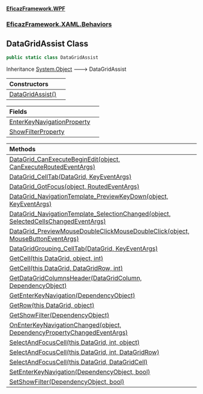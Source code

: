 #### [EficazFramework.WPF](EficazFrameworkWPF.md 'EficazFramework WPF')
### [EficazFramework.XAML.Behaviors](EficazFrameworkWPF.md#EficazFramework.XAML.Behaviors 'EficazFramework.XAML.Behaviors')

## DataGridAssist Class

```csharp
public static class DataGridAssist
```

Inheritance [System.Object](https://docs.microsoft.com/en-us/dotnet/api/System.Object 'System.Object') &#129106; DataGridAssist

| Constructors | |
| :--- | :--- |
| [DataGridAssist()](EficazFramework.XAML.Behaviors/DataGridAssist/DataGridAssist().md 'EficazFramework.XAML.Behaviors.DataGridAssist.DataGridAssist()') | |

| Fields | |
| :--- | :--- |
| [EnterKeyNavigationProperty](EficazFramework.XAML.Behaviors/DataGridAssist/EnterKeyNavigationProperty.md 'EficazFramework.XAML.Behaviors.DataGridAssist.EnterKeyNavigationProperty') | |
| [ShowFilterProperty](EficazFramework.XAML.Behaviors/DataGridAssist/ShowFilterProperty.md 'EficazFramework.XAML.Behaviors.DataGridAssist.ShowFilterProperty') | |

| Methods | |
| :--- | :--- |
| [DataGrid_CanExecuteBeginEdit(object, CanExecuteRoutedEventArgs)](EficazFramework.XAML.Behaviors/DataGridAssist/DataGrid_CanExecuteBeginEdit(object,CanExecuteRoutedEventArgs).md 'EficazFramework.XAML.Behaviors.DataGridAssist.DataGrid_CanExecuteBeginEdit(object, System.Windows.Input.CanExecuteRoutedEventArgs)') | |
| [DataGrid_CellTab(DataGrid, KeyEventArgs)](EficazFramework.XAML.Behaviors/DataGridAssist/DataGrid_CellTab(DataGrid,KeyEventArgs).md 'EficazFramework.XAML.Behaviors.DataGridAssist.DataGrid_CellTab(System.Windows.Controls.DataGrid, System.Windows.Input.KeyEventArgs)') | |
| [DataGrid_GotFocus(object, RoutedEventArgs)](EficazFramework.XAML.Behaviors/DataGridAssist/DataGrid_GotFocus(object,RoutedEventArgs).md 'EficazFramework.XAML.Behaviors.DataGridAssist.DataGrid_GotFocus(object, System.Windows.RoutedEventArgs)') | |
| [DataGrid_NavigationTemplate_PreviewKeyDown(object, KeyEventArgs)](EficazFramework.XAML.Behaviors/DataGridAssist/DataGrid_NavigationTemplate_PreviewKeyDown(object,KeyEventArgs).md 'EficazFramework.XAML.Behaviors.DataGridAssist.DataGrid_NavigationTemplate_PreviewKeyDown(object, System.Windows.Input.KeyEventArgs)') | |
| [DataGrid_NavigationTemplate_SelectionChanged(object, SelectedCellsChangedEventArgs)](EficazFramework.XAML.Behaviors/DataGridAssist/DataGrid_NavigationTemplate_SelectionChanged(object,SelectedCellsChangedEventArgs).md 'EficazFramework.XAML.Behaviors.DataGridAssist.DataGrid_NavigationTemplate_SelectionChanged(object, System.Windows.Controls.SelectedCellsChangedEventArgs)') | |
| [DataGrid_PreviewMouseDoubleClickMouseDoubleClick(object, MouseButtonEventArgs)](EficazFramework.XAML.Behaviors/DataGridAssist/DataGrid_PreviewMouseDoubleClickMouseDoubleClick(object,MouseButtonEventArgs).md 'EficazFramework.XAML.Behaviors.DataGridAssist.DataGrid_PreviewMouseDoubleClickMouseDoubleClick(object, System.Windows.Input.MouseButtonEventArgs)') | |
| [DataGridGrouping_CellTab(DataGrid, KeyEventArgs)](EficazFramework.XAML.Behaviors/DataGridAssist/DataGridGrouping_CellTab(DataGrid,KeyEventArgs).md 'EficazFramework.XAML.Behaviors.DataGridAssist.DataGridGrouping_CellTab(System.Windows.Controls.DataGrid, System.Windows.Input.KeyEventArgs)') | |
| [GetCell(this DataGrid, object, int)](EficazFramework.XAML.Behaviors/DataGridAssist/GetCell(thisDataGrid,object,int).md 'EficazFramework.XAML.Behaviors.DataGridAssist.GetCell(this System.Windows.Controls.DataGrid, object, int)') | |
| [GetCell(this DataGrid, DataGridRow, int)](EficazFramework.XAML.Behaviors/DataGridAssist/GetCell(thisDataGrid,DataGridRow,int).md 'EficazFramework.XAML.Behaviors.DataGridAssist.GetCell(this System.Windows.Controls.DataGrid, System.Windows.Controls.DataGridRow, int)') | |
| [GetDataGridColumnsHeader(DataGridColumn, DependencyObject)](EficazFramework.XAML.Behaviors/DataGridAssist/GetDataGridColumnsHeader(DataGridColumn,DependencyObject).md 'EficazFramework.XAML.Behaviors.DataGridAssist.GetDataGridColumnsHeader(System.Windows.Controls.DataGridColumn, System.Windows.DependencyObject)') | |
| [GetEnterKeyNavigation(DependencyObject)](EficazFramework.XAML.Behaviors/DataGridAssist/GetEnterKeyNavigation(DependencyObject).md 'EficazFramework.XAML.Behaviors.DataGridAssist.GetEnterKeyNavigation(System.Windows.DependencyObject)') | |
| [GetRow(this DataGrid, object)](EficazFramework.XAML.Behaviors/DataGridAssist/GetRow(thisDataGrid,object).md 'EficazFramework.XAML.Behaviors.DataGridAssist.GetRow(this System.Windows.Controls.DataGrid, object)') | |
| [GetShowFilter(DependencyObject)](EficazFramework.XAML.Behaviors/DataGridAssist/GetShowFilter(DependencyObject).md 'EficazFramework.XAML.Behaviors.DataGridAssist.GetShowFilter(System.Windows.DependencyObject)') | |
| [OnEnterKeyNavigationChanged(object, DependencyPropertyChangedEventArgs)](EficazFramework.XAML.Behaviors/DataGridAssist/OnEnterKeyNavigationChanged(object,DependencyPropertyChangedEventArgs).md 'EficazFramework.XAML.Behaviors.DataGridAssist.OnEnterKeyNavigationChanged(object, System.Windows.DependencyPropertyChangedEventArgs)') | |
| [SelectAndFocusCell(this DataGrid, int, object)](EficazFramework.XAML.Behaviors/DataGridAssist/SelectAndFocusCell(thisDataGrid,int,object).md 'EficazFramework.XAML.Behaviors.DataGridAssist.SelectAndFocusCell(this System.Windows.Controls.DataGrid, int, object)') | |
| [SelectAndFocusCell(this DataGrid, int, DataGridRow)](EficazFramework.XAML.Behaviors/DataGridAssist/SelectAndFocusCell(thisDataGrid,int,DataGridRow).md 'EficazFramework.XAML.Behaviors.DataGridAssist.SelectAndFocusCell(this System.Windows.Controls.DataGrid, int, System.Windows.Controls.DataGridRow)') | |
| [SelectAndFocusCell(this DataGrid, DataGridCell)](EficazFramework.XAML.Behaviors/DataGridAssist/SelectAndFocusCell(thisDataGrid,DataGridCell).md 'EficazFramework.XAML.Behaviors.DataGridAssist.SelectAndFocusCell(this System.Windows.Controls.DataGrid, System.Windows.Controls.DataGridCell)') | |
| [SetEnterKeyNavigation(DependencyObject, bool)](EficazFramework.XAML.Behaviors/DataGridAssist/SetEnterKeyNavigation(DependencyObject,bool).md 'EficazFramework.XAML.Behaviors.DataGridAssist.SetEnterKeyNavigation(System.Windows.DependencyObject, bool)') | |
| [SetShowFilter(DependencyObject, bool)](EficazFramework.XAML.Behaviors/DataGridAssist/SetShowFilter(DependencyObject,bool).md 'EficazFramework.XAML.Behaviors.DataGridAssist.SetShowFilter(System.Windows.DependencyObject, bool)') | |
